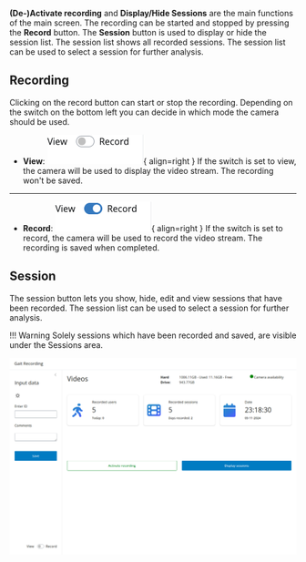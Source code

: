 **(De-)Activate recording** and **Display/Hide Sessions** are the main functions of the main screen. The recording can be started and stopped by pressing the **Record** button. The **Session** button is used to display or hide the session list. The session list shows all recorded sessions. The session list can be used to select a session for further analysis.


## Recording
Clicking on the record button can start or stop the recording. Depending on the switch on the bottom left you can decide in which mode the camera should be used.

- **View**: ![switch_view.png](../../assets/switch_view.png){ align=right }
If the switch is set to view, the camera will be used to display the video stream. The recording won't be saved.
---
- **Record**: ![record_view.png](../../assets/record_view.png){ align=right }
If the switch is set to record, the camera will be used to record the video stream. The recording is saved when completed. 

## Session
The session button lets you show, hide, edit and view sessions that have been recorded. The session list can be used to select a session for further analysis.

!!! Warning
    Solely sessions which have been recorded and saved, are visible under the Sessions area.

![main_screen.png](../../assets/main_screen.png)